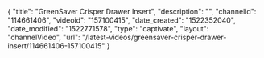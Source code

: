 {
    "title": "GreenSaver Crisper Drawer Insert",
    "description": "",
    "channelid": "114661406",
    "videoid": "157100415",
    "date_created": "1522352040",
    "date_modified": "1522771578",
    "type": "captivate",
    "layout": "channelVideo",
    "url": "\/latest-videos\/greensaver-crisper-drawer-insert\/114661406-157100415"
}